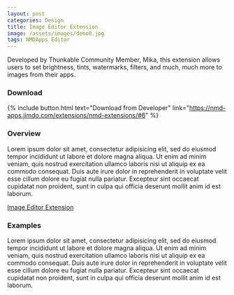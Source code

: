 ```yaml
---
layout: post
categories: Design
title: Image Editor Extension
image: /assets/images/demo0.jpg
tags: NMDApps Editor
---
```


Developed by Thunkable Community Member, Mika, this extension allows users to set brightness, tints, watermarks, filters, and much, much more to images from their apps.


<!-- more -->

### Download

{% include button.html text="Download from Developer" link="https://nmd-apps.jimdo.com/extensions/nmd-extensions/#6" %}

### Overview

Lorem ipsum dolor sit amet, consectetur adipisicing elit, sed do eiusmod
tempor incididunt ut labore et dolore magna aliqua. Ut enim ad minim veniam,
quis nostrud exercitation ullamco laboris nisi ut aliquip ex ea commodo
consequat. Duis aute irure dolor in reprehenderit in voluptate velit esse
cillum dolore eu fugiat nulla pariatur. Excepteur sint occaecat cupidatat non
proident, sunt in culpa qui officia deserunt mollit anim id est laborum.

[Image Editor Extension](https://nmd-apps.jimdo.com/extensions/nmd-extensions/#6)

### Examples

Lorem ipsum dolor sit amet, consectetur adipisicing elit, sed do eiusmod
tempor incididunt ut labore et dolore magna aliqua. Ut enim ad minim veniam,
quis nostrud exercitation ullamco laboris nisi ut aliquip ex ea commodo
consequat. Duis aute irure dolor in reprehenderit in voluptate velit esse
cillum dolore eu fugiat nulla pariatur. Excepteur sint occaecat cupidatat non
proident, sunt in culpa qui officia deserunt mollit anim id est laborum.
